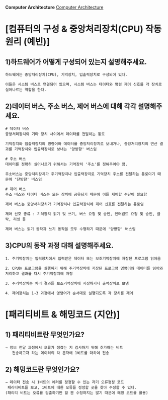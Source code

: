 **Computer Architecture**
[Computer Architecture](https://gyoogle.dev/blog/computer-science/computer-architecture/컴퓨터의%20구성.html)

# [컴퓨터의 구성 & 중앙처리장치(CPU) 작동 원리 (예빈)]

## 1)하드웨어가 어떻게 구성되어 있는지 설명해주세요. 

    하드웨어는 중앙처리장치(CPU), 기억장치, 입출력장치로 구성되어 있다.

    이들은 시스템 버스로 연결되어 있으며, 시스템 버스는 데이터와 명령 제어 신호를 각 장치로 실어나르는 역할을 한다.

## 2)데이터 버스, 주소 버스, 제어 버스에 대해 각각 설명해주세요. 

    # 데이터 버스
    중앙처리장치와 기타 장치 사이에서 데이터를 전달하는 통로

    기억장치와 입출력장치의 명령어와 데이터를 중앙처리장치로 보내거나, 중앙처리장치의 연산 결과를 기억장치와 입출력장치로 보내는 '양방향' 버스임

    # 주소 버스
    데이터를 정확히 실어나르기 위해서는 기억장치 '주소'를 정해주어야 함.

    주소버스는 중앙처리장치가 주기억장치나 입출력장치로 기억장치 주소를 전달하는 통로이기 때문에 '단방향' 버스임

    # 제어 버스
    주소 버스와 데이터 버스는 모든 장치에 공유되기 때문에 이를 제어할 수단이 필요함

    제어 버스는 중앙처리장치가 기억장치나 입출력장치에 제어 신호를 전달하는 통로임

    제어 신호 종류 : 기억장치 읽기 및 쓰기, 버스 요청 및 승인, 인터럽트 요청 및 승인, 클락, 리셋 등

    제어 버스는 읽기 동작과 쓰기 동작을 모두 수행하기 때문에 '양방향' 버스임

## 3)CPU의 동작 과정 대해 설명해주세요. 

    1. 주기억장치는 입력장치에서 입력받은 데이터 또는 보조기억장치에 저장된 프로그램 읽어옴

    2. CPU는 프로그램을 실행하기 위해 주기억장치에 저장된 프로그램 명령어와 데이터를 읽어와 처리하고 결과를 다시 주기억장치에 저장

    3. 주기억장치는 처리 결과를 보조기억장치에 저장하거나 출력장치로 보냄

    4. 제어장치는 1~3 과정에서 명령어가 순서대로 실행되도록 각 장치를 제어
    
    
 # [패리티비트 & 해밍코드 (지안)]

## 1) 패리티비트란 무엇인가요?

    → 정보 전달 과정에서 오류가 생겼는 지 검사하기 위해 추가하는 비트
       전송하고자 하는 데이터의 각 문자에 1비트를 더하여 전송
       
## 2) 해밍코드란 무엇인가요?

    → 데이터 전송 시 1비트의 에러를 정정할 수 있는 자기 오류정정 코드
     패리티비트를 보고, 1비트에 대한 오류를 정정할 곳을 찾아 수정할 수 있다. 
    (패리티 비트는 오류를 검출하기만 할 뿐 수정하지는 않기 때문에 해밍 코드를 활용)
